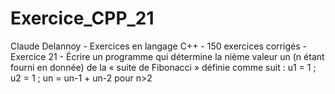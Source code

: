 # Exercice_CPP_21
Claude Delannoy - Exercices en langage C++ - 150 exercices corrigés - Exercice 21 - Écrire un programme qui détermine la nième valeur un (n étant fourni en donnée) de la « suite de Fibonacci » définie comme suit : u1 = 1 ; u2 = 1 ; un = un-1 + un-2 pour n>2
